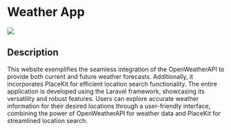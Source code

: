 # Weather App

![](https://github.com/mohitj2401/weather-app/blob/master/Produce_2.GIF)

## Description

This website exemplifies the seamless integration of the OpenWeatherAPI to provide both current and future weather forecasts. Additionally, it incorporates PlaceKit for efficient location search functionality. The entire application is developed using the Laravel framework, showcasing its versatility and robust features. Users can explore accurate weather information for their desired locations through a user-friendly interface, combining the power of OpenWeatherAPI for weather data and PlaceKit for streamlined location search.
